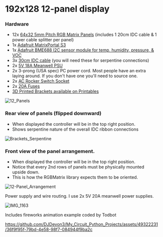 # 192x128 12-panel display

### Hardware
- 12x [64x32 5mm Pitch RGB Matrix Panels](https://www.adafruit.com/product/2277) (includes 1 20cm IDC cable & 1 power cable splitter per panel)
- 1x [Adafruit MatrixPortal S3](https://www.adafruit.com/product/5778) 
- 1x [Adafruit BME688 I2C sensor module for temp, humidity, pressure, & VOC](https://www.adafruit.com/product/5046)
- 3x [30cm IDC cable](https://www.amazon.com/dp/B07FZWH9S6) (you will need these for serpentine connections)
- 2x [5V 18A Meanwell PSU](https://www.amazon.com/dp/B018TEAPRQ)
- 2x 3-prong (USA spec) PC power cord. Most people have an extra laying around. If you don't have one you'll need to source one.
- 2x [AC Rocker Switch Socket](https://www.amazon.com/dp/B07RQV2NPN)
- 2x [20A Fuses](https://www.amazon.com/dp/B0B1CPZ7XH)
- [3D Printed Brackets available on Printables](https://www.printables.com/model/578204-hub75-5mm-pitch-4-panel-bracket)



![12_Panels](https://github.com/DJDevon3/My_Circuit_Python_Projects/assets/49322231/bb3ea441-6083-4da1-8876-994200ea287f)

### Rear view of panels (flipped downward)
- When displayed the controller will be in the top right position.
- Shows serpentine nature of the overall IDC ribbon connections

![Brackets_Serpentine](https://github.com/DJDevon3/My_Circuit_Python_Projects/assets/49322231/eec78007-a293-42a4-8191-aef792ff34d9)

### Front view of the panel arrangement.
- When displayed the controller will be in the top right position. 
- Notice that every 2nd rows of panels must be physically mounted upside down.
- This is how the RGBMatrix library expects them to be oriented.

![12-Panel_Arrangement](https://github.com/DJDevon3/My_Circuit_Python_Projects/assets/49322231/1daa959e-2b40-4c0f-a766-a66f73924987)

Power supply and wire routing. I use 2x 5V 20A meanwell power supplies.

![IMG_1163](https://github.com/DJDevon3/My_Circuit_Python_Projects/assets/49322231/c276226f-f087-406f-b61a-a1f137811b7a)

Includes fireworks animation example coded by Todbot

https://github.com/DJDevon3/My_Circuit_Python_Projects/assets/49322231/36f9f95f-79bd-4e58-98f7-084944f9ba2c

